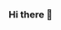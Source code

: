 ### Hi there 👋

<!--
**Stunhunter/Stunhunter** is a ✨ _special_ ✨ repository because its `README.md` (this file) appears on your GitHub profile.

Here are some ideas to get you started:

- 🔭 I’m currently working on new music and videos 
- 🌱 I’m currently learning social network promotion 
- 👯 I’m looking to collaborate on a new mental health service 
- 🤔 I’m looking for help with all of this 
- 💬 Ask me about anything 
- 📫 How to reach me: stunhunter1@gmail.com 
- 😄 Pronouns: ...
- ⚡ Fun fact: I'm batshit crazy 
-->
